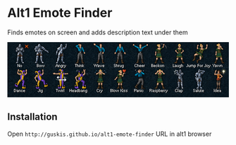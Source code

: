 # Alt1 Emote Finder

Finds emotes on screen and adds description text under them

![](preview.png)

## Installation

Open `http://guskis.github.io/alt1-emote-finder` URL in alt1 browser
